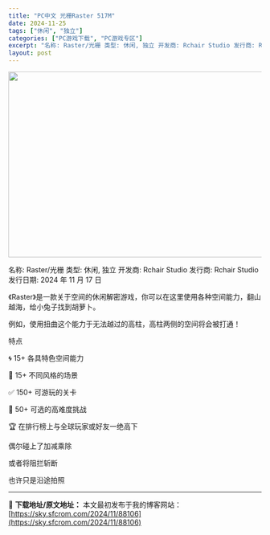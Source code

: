 ```yaml
---
title: "PC中文 光栅Raster 517M"
date: 2024-11-25
tags: ["休闲", "独立"]
categories: ["PC游戏下载", "PC游戏专区"]
excerpt: "名称: Raster/光栅 类型: 休闲, 独立 开发商: Rchair Studio 发行商: Rchair Studio 发行日期: 2024 年 11 月 17 日 《Raster》是一款关于空间的休闲解密游戏，你可以在这里使用各种空间能力，翻山越海，给小兔子找到胡萝卜。 例如，使用扭曲这个能&hellip;"
layout: post
---
```


<img class="aligncenter size-full wp-image-88107" src="https://sky.sfcrom.com/wp-content/uploads/2024/11/2024112501053410.webp" alt="" width="660" height="370" />

名称: Raster/光栅
类型: 休闲, 独立
开发商: Rchair Studio
发行商: Rchair Studio
发行日期: 2024 年 11 月 17 日

《Raster》是一款关于空间的休闲解密游戏，你可以在这里使用各种空间能力，翻山越海，给小兔子找到胡萝卜。

例如，使用扭曲这个能力于无法越过的高柱，高柱两侧的空间将会被打通！

特点

🌀 15+ 各具特色空间能力

🌄 15+ 不同风格的场景

✅ 150+ 可游玩的关卡

🚩 50+ 可选的高难度挑战

🏆 在排行榜上与全球玩家或好友一绝高下

偶尔碰上了加减乘除

或者将阻拦斩断

也许只是沿途拍照

---
📖 **下载地址/原文地址：** 本文最初发布于我的博客网站：[https://sky.sfcrom.com/2024/11/88106](https://sky.sfcrom.com/2024/11/88106)
